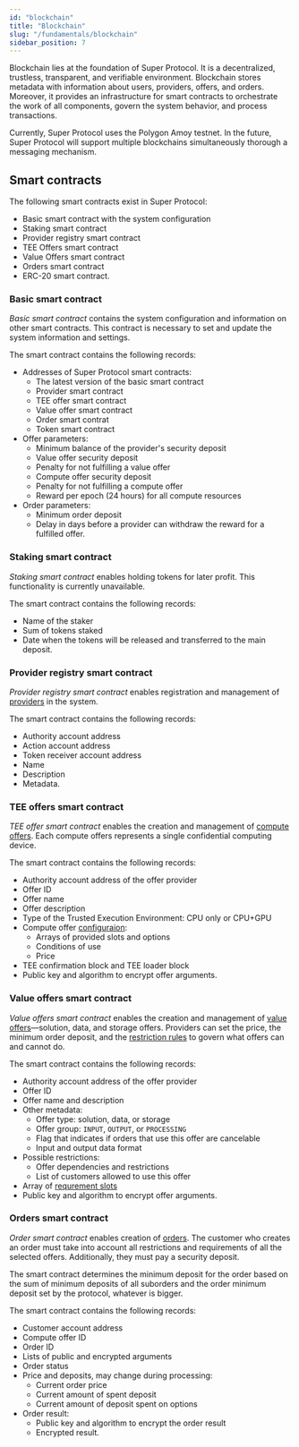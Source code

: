 ```yaml
---
id: "blockchain"
title: "Blockchain"
slug: "/fundamentals/blockchain"
sidebar_position: 7
---
```


Blockchain lies at the foundation of Super Protocol. It is a decentralized, trustless, transparent, and verifiable environment. Blockchain stores metadata with information about users, providers, offers, and orders. Moreover, it provides an infrastructure for smart contracts to orchestrate the work of all components, govern the system behavior, and process transactions.

Currently, Super Protocol uses the Polygon Amoy testnet. In the future, Super Protocol will support multiple blockchains simultaneously thorough a messaging mechanism.

## Smart contracts

The following smart contracts exist in Super Protocol:

- Basic smart contract with the system configuration
- Staking smart contract
- Provider registry smart contract
- TEE Offers smart contract
- Value Offers smart contract
- Orders smart contract
- ERC-20 smart contract.

### Basic smart contract

_Basic smart contract_ contains the system configuration and information on other smart contracts. This contract is necessary to set and update the system information and settings.

The smart contract contains the following records:

- Addresses of Super Protocol smart contracts:
    + The latest version of the basic smart contract
    + Provider smart contract
    + TEE offer smart contract
    + Value offer smart contract
    + Order smart contrat
    + Token smart contract
- Offer parameters:
    + Minimum balance of the provider's security deposit
    + Value offer security deposit
    + Penalty for not fulfilling a value offer
    + Compute offer security deposit
    + Penalty for not fulfilling a compute offer
    + Reward per epoch (24 hours) for all compute resources
- Order parameters:
    + Minimum order deposit
    + Delay in days before a provider can withdraw the reward for a fulfilled offer.

### Staking smart contract

_Staking smart contract_ enables holding tokens for later profit. This functionality is currently unavailable.

The smart contract contains the following records:

- Name of the staker
- Sum of tokens staked
- Date when the tokens will be released and transferred to the main deposit.

### Provider registry smart contract

_Provider registry smart contract_ enables registration and management of [providers](/developers/fundamentals/offers) in the system.

The smart contract contains the following records:

- Authority account address
- Action account address
- Token receiver account address
- Name
- Description
- Metadata.

### TEE offers smart contract

_TEE offer smart contract_ enables the creation and management of [compute offers](/developers/fundamentals/offers#compute). Each compute offers represents a single confidential computing device.

The smart contract contains the following records:

- Authority account address of the offer provider
- Offer ID
- Offer name
- Offer description
- Type of the Trusted Execution Environment: CPU only or CPU+GPU
- Compute offer [configuraion](/developers/fundamentals/slots#configuration):
    + Arrays of provided slots and options
    + Conditions of use
    + Price
- TEE confirmation block and TEE loader block
- Public key and algorithm to encrypt offer arguments.

### Value offers smart contract

_Value offers smart contract_ enables the creation and management of [value offers](/developers/fundamentals/offers#solution-and-data)—solution, data, and storage offers. Providers can set the price, the minimum order deposit, and the [restriction rules](/developers/fundamentals/offers/#rules) to govern what offers can and cannot do.

The smart contract contains the following records:

- Authority account address of the offer provider
- Offer ID
- Offer name and description
- Other metadata:
    + Offer type: solution, data, or storage
    + Offer group: `INPUT`, `OUTPUT`, or `PROCESSING`
    + Flag that indicates if orders that use this offer are cancelable
    + Input and output data format
- Possible restrictions:
    + Offer dependencies and restrictions
    + List of customers allowed to use this offer
- Array of [requrement slots](/developers/fundamentals/slots#requirements)
- Public key and algorithm to encrypt offer arguments.

### Orders smart contract

_Order smart contract_ enables creation of [orders](/developers/fundamentals/orders). The customer who creates an order must take into account all restrictions and requirements of all the selected offers. Additionally, they must pay a security deposit.

The smart contract determines the minimum deposit for the order based on the sum of minimum deposits of all suborders and the order minimum deposit set by the protocol, whatever is bigger.

The smart contract contains the following records:

- Customer account address
- Compute offer ID
- Order ID
- Lists of public and encrypted arguments
- Order status
- Price and deposits, may change during processing:
    + Current order price
    + Current amount of spent deposit
    + Current amount of deposit spent on options
- Order result:
    + Public key and algorithm to encrypt the order result
    + Encrypted result.
